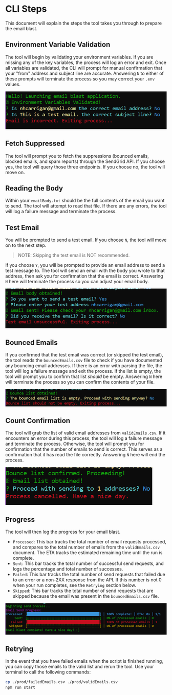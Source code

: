 # CLI Steps

This document will explain the steps the tool takes you through to prepare the email blast.

## Environment Variable Validation

The tool will begin by validating your environment variables. If you are missing any of the key variables, the process will log an error and exit. Once all variables are validated, the CLI will prompt for manual confirmation that your "from" address and subject line are accurate. Answering `N` to either of these prompts will terminate the process so you may correct your `.env` values.

![env validation](./validation.png)

## Fetch Suppressed

The tool will prompt you to fetch the suppressions (bounced emails, blocked emails, and spam reports) through the SendGrid API. If you choose yes, the tool will query those three endpoints. If you choose no, the tool will move on.

## Reading the Body

Within your `emailBody.txt` should be the full contents of the email you want to send. The tool will attempt to read that file. If there are any errors, the tool will log a failure message and terminate the process.

## Test Email

You will be prompted to send a test email. If you choose `N`, the tool will move on to the next step.

> NOTE: Skipping the test email is NOT recommended.

If you choose `Y`, you will be prompted to provide an email address to send a test message to. The tool will send an email with the body you wrote to that address, then ask you for confirmation that the email is correct. Answering `N` here will terminate the process so you can adjust your email body.

![test email](./testmail.png)

## Bounced Emails

If you confirmed that the test email was correct (or skipped the test email), the tool reads the `bouncedEmails.csv` file to check if you have documented any bouncing email addresses. If there is an error with parsing the file, the tool will log a failure message and exit the process. If the list is empty, the tool will prompt you to confirm that list _should_ be empty. Answering `N` here will terminate the process so you can confirm the contents of your file.

![bounce confirmation](./bounced.png)

## Count Confirmation

The tool will grab the list of valid email addresses from `validEmails.csv`. If it encounters an error during this process, the tool will log a failure message and terminate the process. Otherwise, the tool will prompt you for confirmation that the number of emails to send is correct. This serves as a confirmation that it has read the file correctly. Answering `N` here will end the process.

![count confirmation](./count.png)

## Progress

The tool will then log the progress for your email blast.

- `Processed`: This bar tracks the total number of email requests processed, and compares to the total number of emails from the `validEmails.csv` document. The ETA tracks the estimated remaining time until the run is complete.
- `Sent`: This bar tracks the total number of successful send requests, and logs the percentage and total number of successes.
- `Failed`: This bar tracks the total number of send requests that failed due to an error or a non-2XX response from the API. If this number is not 0 when your run completes, see the `Retrying` section below.
- `Skipped`: This bar tracks the total number of send requests that are skipped because the email was present in the `bouncedEmails.csv` file.

![progress bars](./progress.png)

## Retrying

In the event that you have failed emails when the script is finished running, you can copy those emails to the valid list and rerun the tool. Use your terminal to call the following commands:

```bash
cp ./prod/failedEmails.csv ./prod/validEmails.csv
npm run start
```
